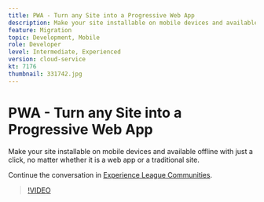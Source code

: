 ```yaml
---
title: PWA - Turn any Site into a Progressive Web App
description: Make your site installable on mobile devices and available offline with just a click, no matter whether it is a web app or a traditional site.
feature: Migration
topic: Development, Mobile
role: Developer
level: Intermediate, Experienced
version: cloud-service
kt: 7176
thumbnail: 331742.jpg
---
```


# PWA - Turn any Site into a Progressive Web App 

Make your site installable on mobile devices and available offline with just a click, no matter whether it is a web app or a traditional site.

Continue the conversation in [Experience League Communities](http://adobe.ly/36Yd3v6).

>[!VIDEO](https://video.tv.adobe.com/v/331742/?quality=12&learn=on&hidetitle=true)